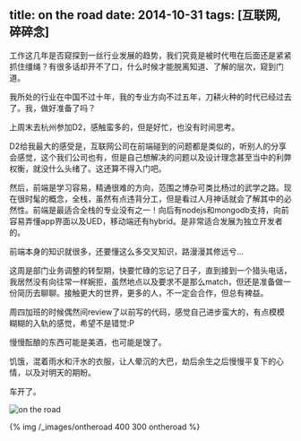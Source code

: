 title: on the road
date: 2014-10-31
tags: [互联网, 碎碎念]
---
工作这几年是否窥探到一丝行业发展的趋势，我们究竟是被时代甩在后面还是紧紧抓住缰绳？有很多话却开不了口，什么时候才能脱离知道、了解的层次，窥到门道。

我所处的行业在中国不过十年，我的专业方向不过五年，刀耕火种的时代已经过去了。我，做好准备了吗？

上周末去杭州参加D2，感触蛮多的，但是好忙，也没有时间思考。

D2给我最大的感受是，互联网公司在前端碰到的问题都是类似的，听别人的分享会感觉，这个我们公司也有，但是自己想解决的问题以及设计理念甚至当中的利弊权衡，就没什么头绪了。这还算不得入门吧。

然后，前端是学习容易，精通很难的方向，范围之博杂可类比杨过的武学之路。现在很时髦的概念，全栈，虽然有点违背分工，但是看过人月神话就会了解其中的必然性。前端是最适合全栈的专业没有之一！向后有nodejs和mongodb支持，向前容易弄懂app界面以及UED，移动端还有hybrid。是非常适合发展为独立开发者的。

前端本身的知识就很多，还要懂这么多交叉知识，路漫漫其修远兮…

这周是部门业务调整的转型期，快要忙碌的忘记了日子，直到接到一个猎头电话，我居然没有向往常一样婉拒，虽然地点以及要求不是那么match，但还是准备做一份简历去聊聊。接触更大的世界，更多的人，不一定会合作，但总有裨益。

周四加班的时候偶然间review了以前写的代码，感觉自己进步蛮大的，有点模模糊糊的入轨的感觉，希望不是错觉:P

慢慢酝酿的东西可能是美酒，也可能是馊了。

饥饿，混着雨水和汗水的衣服，让人晕沉的大巴，劫后余生之后慢慢平复下的心情，以及对明天的期盼。

车开了。

![on the road](http://img3.douban.com/view/note/large/1d3J2y19kJJ6Uhss6HF60g/4567159/x21716832.jpg)

{% img /_images/ontheroad 400 300 ontheroad %}